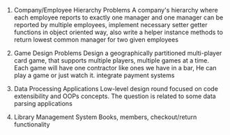 1. Company/Employee Hierarchy Problems
A company's hierarchy where each employee reports to exactly one manager and one manager can be reported by multiple employees, implement necessary setter getter functions in object oriented way, also write a helper instance methods to return lowest common manager for two given employees

2. Game Design Problems
Design a geographically partitioned multi-player card game, that supports multiple players, multiple games at a time. Each game will have one contractor like ones we have in a bar, He can play a game or just watch it. integrate payment systems

3. Data Processing Applications
Low-level design round focused on code extensibility and OOPs concepts. The question is related to some data parsing applications

4. Library Management System 
Books, members, checkout/return functionality
